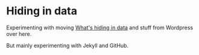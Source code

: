 # Hiding in data

Experimenting with moving 
[What's hiding in data](https://hidingindata.wordpress.com/)
and stuff from Wordpress over here.

But mainly experimenting with Jekyll and GitHub.


